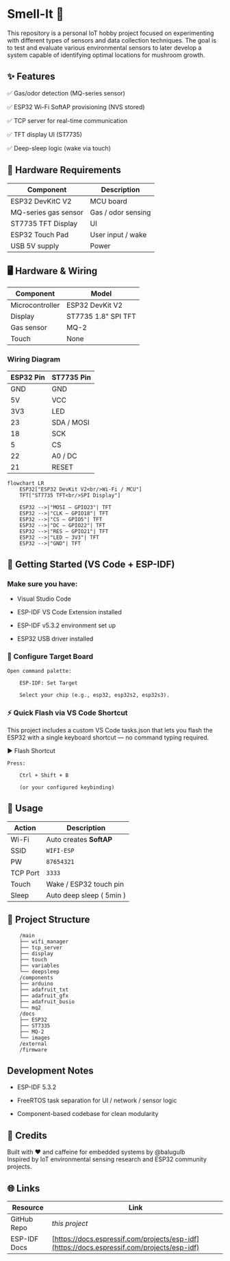# Smell-It 🍄

This repository is a personal IoT hobby project focused on experimenting with different types of sensors and data collection techniques. The goal is to test and evaluate various environmental sensors to later develop a system capable of identifying optimal locations for mushroom growth.

## ✨ Features

✅ Gas/odor detection (MQ-series sensor)

✅ ESP32 Wi-Fi SoftAP provisioning (NVS stored)

✅ TCP server for real-time communication

✅ TFT display UI (ST7735)

✅ Deep-sleep logic (wake via touch)

## 🔧 Hardware Requirements

| Component            | Description        |
| -------------------- | ------------------ |
| ESP32 DevKitC V2     | MCU board          |
| MQ-series gas sensor | Gas / odor sensing |
| ST7735 TFT Display   | UI                 |
| ESP32 Touch Pad      | User input / wake  |
| USB 5V supply        | Power              |

## 🖥️ Hardware & Wiring

| Component       | Model               |
| --------------- | ------------------- |
| Microcontroller | ESP32 DevKit V2     |
| Display         | ST7735 1.8" SPI TFT |
| Gas sensor      | MQ-2                |
| Touch           | None                |

### Wiring Diagram


| ESP32 Pin | ST7735 Pin |
| --------- | ---------- |
| GND       | GND        |
| 5V        | VCC        |
| 3V3       | LED        |
| 23        | SDA / MOSI |
| 18        | SCK        |
| 5         | CS         |
| 22        | A0 / DC    |
| 21        | RESET      |

```mermaid
flowchart LR
    ESP32["ESP32 DevKit V2<br/>Wi-Fi / MCU"]
    TFT["ST7735 TFT<br/>SPI Display"]

    ESP32 -->|"MOSI — GPIO23"| TFT
    ESP32 -->|"CLK — GPIO18"| TFT
    ESP32 -->|"CS — GPIO5"| TFT
    ESP32 -->|"DC — GPIO22"| TFT
    ESP32 -->|"RES — GPIO21"| TFT
    ESP32 -->|"LED — 3V3"| TFT
    ESP32 -->|"GND"| TFT
```


## 🚀 Getting Started (VS Code + ESP-IDF)

### Make sure you have:

- Visual Studio Code

- ESP-IDF VS Code Extension installed

- ESP-IDF v5.3.2 environment set up

- ESP32 USB driver installed

### 🔧 Configure Target Board

    Open command palette:

        ESP-IDF: Set Target

        Select your chip (e.g., esp32, esp32s2, esp32s3).

### ⚡ Quick Flash via VS Code Shortcut

This project includes a custom VS Code tasks.json that lets you flash the ESP32 with a single keyboard shortcut — no command typing required.

▶️ Flash Shortcut

    Press:

        Ctrl + Shift + B

        (or your configured keybinding)

## 📡 Usage

| Action   | Description             |
| -------- | ----------------------- |
| Wi-Fi    | Auto creates **SoftAP** |
| SSID     | `WIFI-ESP`           |
| PW       | `87654321`              |
| TCP Port | `3333`                  |
| Touch    | Wake / ESP32 touch pin  |
| Sleep    | Auto deep sleep ( 5min )|

## 📂 Project Structure

        /main
        ├── wifi_manager
        ├── tcp_server
        ├── display
        ├── touch
        ├── variables
        └── deepsleep
        /components
        ├── arduino
        ├── adafruit_txt
        ├── adafruit_gfx
        ├── adafruit_busio
        └── mq2
        /docs
        ├── ESP32
        ├── ST7335
        ├── MQ-2
        └── images
        /external
        /firmware

##  Development Notes

- ESP-IDF 5.3.2

- FreeRTOS task separation for UI / network / sensor logic

- Component-based codebase for clean modularity

## 🙌 Credits

Built with ❤️ and caffeine for embedded systems by @balugulb  
Inspired by IoT environmental sensing research and ESP32 community projects.

## 🌐 Links

| Resource     | Link                                                                                       |
| ------------ | ------------------------------------------------------------------------------------------ |
| GitHub Repo  | *this project*                                                                             |
| ESP-IDF Docs | [https://docs.espressif.com/projects/esp-idf](https://docs.espressif.com/projects/esp-idf) |                                       
